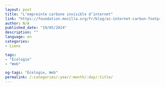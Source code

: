 ```yaml
---
layout: post
title: "L’empreinte carbone invisible d’internet"
link: "https://foundation.mozilla.org/fr/blog/ai-internet-carbon-footprint"
author: N/A
published_date: "19/05/2024"
description: ""
language: en
categories:
- Liens

tags:
- "Écologie"
- "Web"

og-tags: "Écologie, Web"
permalink: /:categories/:year/:month/:day/:title/
---
```

